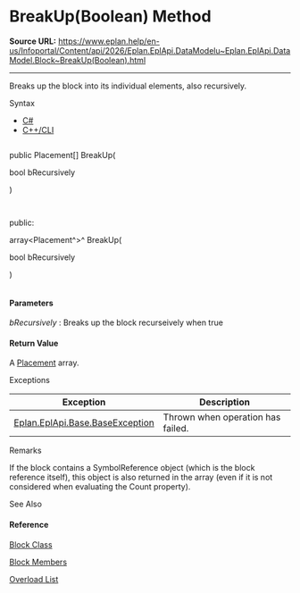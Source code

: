 # BreakUp(Boolean) Method

**Source URL:** https://www.eplan.help/en-us/Infoportal/Content/api/2026/Eplan.EplApi.DataModelu~Eplan.EplApi.DataModel.Block~BreakUp(Boolean).html

---

Breaks up the block into its individual elements, also recursively.

Syntax

- [C#](#i-syntax-CS)
- [C++/CLI](#i-syntax-CPP2005)

```
```
public Placement[] BreakUp( 
   bool bRecursively
)
```
```

```
```
public:
array<Placement^>^ BreakUp( 
   bool bRecursively
)
```
```

#### Parameters

*bRecursively*
:   Breaks up the block recurseively when true

#### Return Value

A [Placement](Eplan.EplApi.DataModelu~Eplan.EplApi.DataModel.Placement.html) array.

Exceptions

| Exception | Description |
| --- | --- |
| [Eplan.EplApi.Base.BaseException](Eplan.EplApi.Baseu~Eplan.EplApi.Base.BaseException.html) | Thrown when operation has failed. |

Remarks

If the block contains a SymbolReference object (which is the block reference itself), this object is also returned in the array (even if it is not considered when evaluating the Count property).



See Also

#### Reference

[Block Class](Eplan.EplApi.DataModelu~Eplan.EplApi.DataModel.Block.html)
  
[Block Members](Eplan.EplApi.DataModelu~Eplan.EplApi.DataModel.Block_members.html)
  
[Overload List](Eplan.EplApi.DataModelu~Eplan.EplApi.DataModel.Block~BreakUp.html)